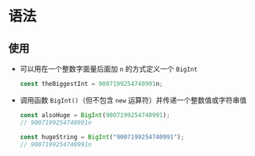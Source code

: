 # 语法

## 使用

+ 可以用在一个整数字面量后面加 `n` 的方式定义一个 `BigInt`

  ```js
  const theBiggestInt = 9007199254740991n;
  ```

+ 调用函数 `BigInt()`（但不包含 `new` 运算符）并传递一个整数值或字符串值

  ```js
  const alsoHuge = BigInt(9007199254740991);
  // 9007199254740991n

  const hugeString = BigInt("9007199254740991");
  // 9007199254740991n
  ```
